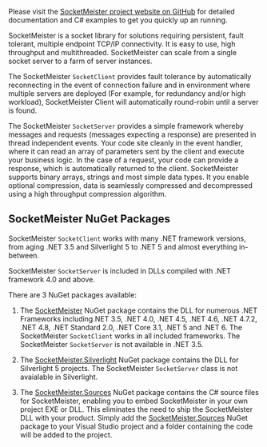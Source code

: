 Please visit the [SocketMeister project website on GitHub](https://github.com/SeanFellowes/SocketMeister) for detailed documentation and C# examples to get you quickly up an running.

SocketMeister is a socket library for solutions requiring persistent, fault tolerant, multiple endpoint TCP/IP connectivity. It is easy to use, high throughput and multithreaded. SocketMeister can scale from a single socket server to a farm of server instances.

The SocketMeister `SocketClient` provides fault tolerance by automatically reconnecting in the event of connection failure and in environment where multiple servers are deployed (For example, for redundancy and/or high workload), SocketMeister Client will automatically round-robin until a server is found. 

The SocketMeister `SocketServer` provides a simple framework whereby messages and requests (messages expecting a response) are presented in thread independent events. Your code site cleanly in the event handler, where it can read an array of parameters sent by the client and execute your business logic. In the case of a request, your code can provide a response, which is automatically returned to the client. SocketMeister supports binary arrays, strings and most simple data types. It you enable optional compression, data is seamlessly compressed and decompressed using a high throughput compression algorithm.

## SocketMeister NuGet Packages

SocketMeister `SocketClient` works with many .NET framework versions, from aging .NET 3.5 and Silverlight 5 to .NET 5 and almost everything in-between. 

SocketMeister `SocketServer` is included in DLLs compiled with .NET framework 4.0 and above. 

There are 3 NuGet packages available:

1. The [SocketMeister](https://www.nuget.org/packages/SocketMeister/) NuGet package contains the DLL for numerous .NET Frameworks including.NET 3.5, .NET 4.0, .NET 4.5, .NET 4.6, .NET 4.7.2, .NET 4.8, .NET Standard 2.0, .NET Core 3.1, .NET 5 and .NET 6. The SocketMeister `SocketClient` works in all included frameworks. The SocketMeister `SocketServer` is not available in .NET 3.5.  

2. The [SocketMeister.Silverlight]() NuGet package contains the DLL for Silverlight 5 projects. The SocketMeister `SocketServer` class is not avaialable in Silverlight.

3. The [SocketMeister.Sources](https://www.nuget.org/packages/SocketMeister.Sources/) NuGet package contains the C# source files for SocketMeister, enabling you to embed SocketMeister in your own project EXE or DLL. This eliminates the need to ship the SocketMeister DLL with your product. Simply add the [SocketMeister.Sources](https://www.nuget.org/packages/SocketMeister.Sources/) NuGet package to your Visual Studio project and a folder containing the code will be added to the project.

